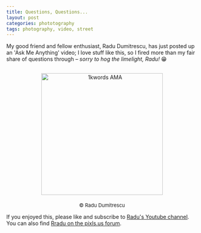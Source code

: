 ```yaml
---
title: Questions, Questions...
layout: post
categories: phototography
tags: photography, video, street
---
```


My good friend and fellow enthusiast, Radu Dumitrescu, has just posted up an 'Ask Me Anything' video; I love stuff like this, so I fired more than my fair share of questions through – _sorry to hog the limelight, Radu!_ 😁

<center>
<img style="padding-top: 15px;" src="https://i.ytimg.com/vi/ts2gEClrzuQ/mqdefault.jpg class="align-center" alt="1kwords AMA" width="320">
</center>

<p style="text-align:center; padding-top: 5px;">
  <font size=" 2">
© Radu Dumitrescu
  </font>
</p>

If you enjoyed this, please like and subscribe to [Radu's Youtube channel](https://m.youtube.com/watch?si=pR9Odu9jrs0-HmrJ&v=ts2gEClrzuQ&feature=youtu.be). You can also find [Rradu on the pixls.us forum](https://discuss.pixls.us/u/zerosapte/summary).